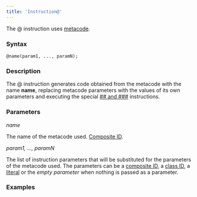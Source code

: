 ```yaml
---
title: 'Instruction@'
---
```


The @ instruction uses [metacode](Metaprogramming.md#metacode).

### Syntax

    @name(param1, ..., paramN);

### Description

The @ instruction generates code obtained from the metacode with the name **name**, replacing metacode parameters with the values of its own parameters and executing the special [\#\# and \#\#\#](Metaprogramming.md#lexeme-concatenation) instructions. 

### Parameters 

*name*

The name of the metacode used. [Composite ID](IDs.md#cid-broken).  

*param1, ..., paramN*

The list of instruction parameters that will be substituted for the parameters of the metacode used. The parameters can be a [composite ID](IDs.md#cid-broken), a [class ID](IDs.md#classid-broken), a [literal](Literals.md) or the *empty parameter* when nothing is passed as a parameter.

### Examples



  
